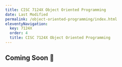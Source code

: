 ```yaml
---
title: CISC 7124X Object Oriented Programming
date: Last Modified 
permalink: /object-oriented-programming/index.html
eleventyNavigation:
  key: 7124X
  order: 4
  title: CISC 7124X Object Oriented Programming
---
```




## Coming Soon 🔏
